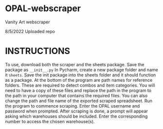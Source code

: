 # OPAL-webscraper
Vanity Art webscraper

8/5/2022 Uploaded repo

# INSTRUCTIONS
To use, download both the scraper and the sheets package. Save the package as `__init__.py`
In Pycharm, create a new package folder and name it `sheets`. Save the init package into the sheets folder and it should function as a package.
At the bottom of the program are path names for reference folders. These are required to detect combos and item categories. You will need to have a copy of these files and replace the path in the program to the path in your computer that contains the required files. You can also change the path and file name of the exported scraped spreadsheet.
Run the program to commence scraping. Enter the OPAL username and password when prompted. After scraping is done, a prompt will appear asking which warehouses should be included. Enter the corresponding number to access the chosen warehouse(s).

